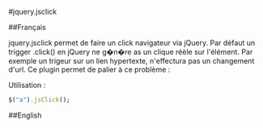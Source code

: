#jquery.jsclick

##Français

jquery.jsclick permet de faire un click navigateur via jQuery. Par défaut un trigger .click() en jQuery ne g�n�re as un clique réèle sur l'élément. Par exemple un trigeur sur un lien hypertexte, n'effectura pas un changement d'url. Ce plugin permet de palier à ce problème :


Utilisation :
```ruby
$("a").jsClick();
```
    
##English

